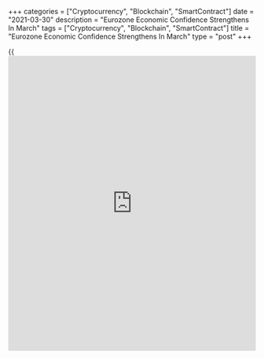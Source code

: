 +++
categories = ["Cryptocurrency", "Blockchain", "SmartContract"]
date = "2021-03-30"
description = "Eurozone Economic Confidence Strengthens In March"
tags = ["Cryptocurrency", "Blockchain", "SmartContract"]
title = "Eurozone Economic Confidence Strengthens In March"
type = "post"
+++

{{<iframe id="large-banner" src="https://www.bounty.group/#slide=15.0" width="100%" height="600" scrolling="no" style="border: 0px solid rgb(216, 221, 230); border-radius: 3px;">}}

Eurozone economic confidence more-than-expected in March, survey results
from the European Commission showed on Tuesday.

The economic sentiment index climbed to 101.0 in March from 93.4 in the
previous month. The score was above economists' forecast of 96.0. This
was the highest reading since February 2020.

The industrial confidence index rose unexpectedly to 2.0 from -3.1 in
the previous month. The score was forecast to fall to -5.0.

The consumer confidence index came in at -10.8, in line with flash
estimate, and up from -14.8 in February.

The services confidence improved to -9.3 from -17.0 a month ago. The
expected score was -14.4.

Likewise, the retail trade confidence indicator rose to -12.2 from -19.1
in the previous month.

For comments and feedback [contact](https://www.playgroundfx.com/contact/): editorial@rtt[news](https://www.letsplayfx.com/blog/forex-news-website/).com

[Economic News][1]

 **What parts of the world are seeing the best (and worst) economic
performances lately? Click[here][2] to check out our [Econ Scorecard][2]
and find out! See up-to-the-moment [ranking](https://www.playgroundfx.com/blog/crypto-exchange-ranking/)s for the best and worst
performers in [GDP][3], [unemployment rate][4], [inflation][2] and much
more.**

   1. www.rtt[news](https://www.letsplayfx.com/blog/forex-news-website/).com/Content/EconomicNews.aspx
   2. www.rtt[news](https://www.letsplayfx.com/blog/forex-news-website/).com/economic-scorecard/world-rank/CPI/highest-performance.aspx
   3. www.rtt[news](https://www.letsplayfx.com/blog/forex-news-website/).com/economic-scorecard/world-rank/GDP/highest-performance.aspx
   4. www.rtt[news](https://www.letsplayfx.com/blog/forex-news-website/).com/economic-scorecard/world-rank/unemployment-rate/lowest-performance.aspx